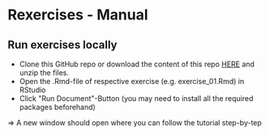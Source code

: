 # Rexercises - Manual

## Run exercises locally
* Clone this GitHub repo or download the content of this repo [HERE](https://github.com/slds-lmu/r_exercises/archive/refs/heads/main.zip) and unzip the files.
* Open the .Rmd-file of respective exercise (e.g. exercise_01.Rmd) in RStudio
* Click "Run Document"-Button (you may need to install all the required packages beforehand)

=> A new window should open where you can follow the tutorial step-by-tep
